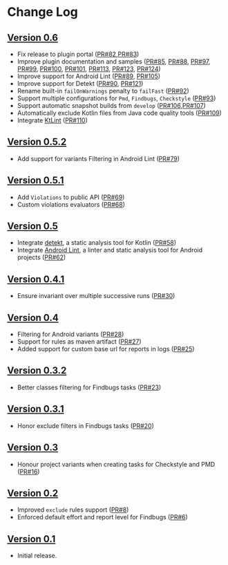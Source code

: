 Change Log
==========

[Version 0.6](https://github.com/novoda/gradle-static-analysis-plugin/releases/tag/v0.6)
--------------------------

- Fix release to plugin portal ([PR#82](https://github.com/novoda/gradle-static-analysis-plugin/pull/82),[PR#83](https://github.com/novoda/gradle-static-analysis-plugin/pull/83))
- Improve plugin documentation and samples ([PR#85](https://github.com/novoda/gradle-static-analysis-plugin/pull/85),
[PR#88](https://github.com/novoda/gradle-static-analysis-plugin/pull/88),
[PR#97](https://github.com/novoda/gradle-static-analysis-plugin/pull/97),
[PR#99](https://github.com/novoda/gradle-static-analysis-plugin/pull/99),
[PR#100](https://github.com/novoda/gradle-static-analysis-plugin/pull/100),
[PR#101](https://github.com/novoda/gradle-static-analysis-plugin/pull/101),
[PR#113](https://github.com/novoda/gradle-static-analysis-plugin/pull/113),
[PR#123](https://github.com/novoda/gradle-static-analysis-plugin/pull/123), 
[PR#124](https://github.com/novoda/gradle-static-analysis-plugin/pull/124))
- Improve support for Android Lint ([PR#89](https://github.com/novoda/gradle-static-analysis-plugin/pull/89), [PR#105](https://github.com/novoda/gradle-static-analysis-plugin/pull/105))
- Improve support for Detekt ([PR#90](https://github.com/novoda/gradle-static-analysis-plugin/pull/90), [PR#121](https://github.com/novoda/gradle-static-analysis-plugin/pull/121))
- Rename built-in `failOnWarnings` penalty to `failFast` ([PR#92](https://github.com/novoda/gradle-static-analysis-plugin/pull/92))
- Support multiple configurations for `Pmd`, `Findbugs`, `Checkstyle` ([PR#93](https://github.com/novoda/gradle-static-analysis-plugin/pull/93))
- Support automatic snapshot builds from `develop` ([PR#106](https://github.com/novoda/gradle-static-analysis-plugin/pull/106),[PR#107](https://github.com/novoda/gradle-static-analysis-plugin/pull/107))
- Automatically exclude Kotlin files from Java code quality tools ([PR#109](https://github.com/novoda/gradle-static-analysis-plugin/pull/109))
- Integrate [KtLint](https://github.com/shyiko/ktlint) ([PR#110](https://github.com/novoda/gradle-static-analysis-plugin/pull/110))

[Version 0.5.2](https://github.com/novoda/gradle-static-analysis-plugin/releases/tag/v0.5.2)
--------------------------

- Add support for variants Filtering in Android Lint ([PR#79](https://github.com/novoda/gradle-static-analysis-plugin/pull/79))

[Version 0.5.1](https://github.com/novoda/gradle-static-analysis-plugin/releases/tag/v0.5.1)
--------------------------

- Add `Violations` to public API ([PR#69](https://github.com/novoda/gradle-static-analysis-plugin/pull/69))
- Custom violations evaluators ([PR#68](https://github.com/novoda/gradle-static-analysis-plugin/pull/68))

[Version 0.5](https://github.com/novoda/gradle-static-analysis-plugin/releases/tag/v0.5)
--------------------------

- Integrate [detekt](https://github.com/arturbosch/detekt), a static analysis tool for Kotlin ([PR#58](https://github.com/novoda/gradle-static-analysis-plugin/pull/58))
- Integrate [Android Lint](https://developer.android.com/studio/write/lint.html), a linter and static analysis tool for Android projects ([PR#62](https://github.com/novoda/gradle-static-analysis-plugin/pull/62))

[Version 0.4.1](https://github.com/novoda/gradle-static-analysis-plugin/releases/tag/v0.4.1)
--------------------------

- Ensure invariant over multiple successive runs ([PR#30](https://github.com/novoda/gradle-static-analysis-plugin/pull/30))

[Version 0.4](https://github.com/novoda/gradle-static-analysis-plugin/releases/tag/v0.4)
--------------------------

- Filtering for Android variants ([PR#28](https://github.com/novoda/gradle-static-analysis-plugin/pull/28))
- Support for rules as maven artifact ([PR#27](https://github.com/novoda/gradle-static-analysis-plugin/pull/27))
- Added support for custom base url for reports in logs ([PR#25](https://github.com/novoda/gradle-static-analysis-plugin/pull/25))

[Version 0.3.2](https://github.com/novoda/gradle-static-analysis-plugin/releases/tag/v0.3.2)
--------------------------

- Better classes filtering for Findbugs tasks ([PR#23](https://github.com/novoda/gradle-static-analysis-plugin/pull/23))

[Version 0.3.1](https://github.com/novoda/gradle-static-analysis-plugin/releases/tag/v0.3.1)
--------------------------

- Honor exclude filters in Findbugs tasks ([PR#20](https://github.com/novoda/gradle-static-analysis-plugin/pull/20))

[Version 0.3](https://github.com/novoda/gradle-static-analysis-plugin/releases/tag/v0.3)
--------------------------

- Honour project variants when creating tasks for Checkstyle and PMD ([PR#16](https://github.com/novoda/gradle-static-analysis-plugin/pull/16))

[Version 0.2](https://github.com/novoda/gradle-static-analysis-plugin/releases/tag/v0.2)
--------------------------

- Improved `exclude` rules support ([PR#8](https://github.com/novoda/gradle-static-analysis-plugin/pull/8))
- Enforced default effort and report level for Findbugs ([PR#6](https://github.com/novoda/gradle-static-analysis-plugin/pull/6))

[Version 0.1](https://github.com/novoda/gradle-static-analysis-plugin/releases/tag/v0.1)
--------------------------

- Initial release.
